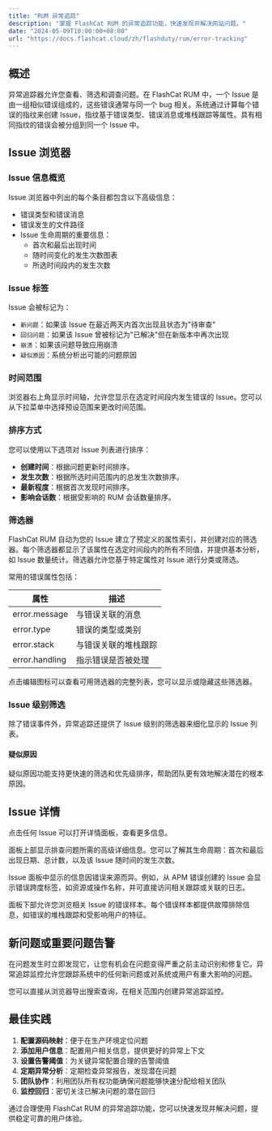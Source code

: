 ```yaml
---
title: "RUM 异常追踪"
description: "掌握 FlashCat RUM 的异常追踪功能，快速发现并解决网站问题。"
date: "2024-05-09T10:00:00+08:00"
url: "https://docs.flashcat.cloud/zh/flashduty/rum/error-tracking"
---
```


## 概述

异常追踪器允许您查看、筛选和调查问题。在 FlashCat RUM 中，一个 Issue 是由一组相似错误组成的，这些错误通常与同一个 bug 相关。系统通过计算每个错误的指纹来创建 Issue，指纹基于错误类型、错误消息或堆栈跟踪等属性。具有相同指纹的错误会被分组到同一个 Issue 中。

## Issue 浏览器

### Issue 信息概览

Issue 浏览器中列出的每个条目都包含以下高级信息：

- 错误类型和错误消息
- 错误发生的文件路径
- Issue 生命周期的重要信息：
  - 首次和最后出现时间
  - 随时间变化的发生次数图表
  - 所选时间段内的发生次数

### Issue 标签

Issue 会被标记为：

- `新问题`：如果该 Issue 在最近两天内首次出现且状态为"待审查"
- `回归问题`：如果该 Issue 曾被标记为"已解决"但在新版本中再次出现
- `崩溃`：如果该问题导致应用崩溃
- `疑似原因`：系统分析出可能的问题原因

### 时间范围

浏览器右上角显示时间轴，允许您显示在选定时间段内发生错误的 Issue。您可以从下拉菜单中选择预设范围来更改时间范围。

### 排序方式

您可以使用以下选项对 Issue 列表进行排序：

- **创建时间**：根据问题更新时间排序。
- **发生次数**：根据所选时间范围内的总发生次数排序。
- **最新程度**：根据首次发现时间排序。
- **影响会话数**：根据受影响的 RUM 会话数量排序。

### 筛选器

FlashCat RUM 自动为您的 Issue 建立了预定义的属性索引，并创建对应的筛选器。每个筛选器都显示了该属性在选定时间段内的所有不同值，并提供基本分析，如 Issue 数量统计。筛选器允许您基于特定属性对 Issue 进行分类或筛选。

常用的错误属性包括：

| 属性           | 描述                 |
| -------------- | -------------------- |
| error.message  | 与错误关联的消息     |
| error.type     | 错误的类型或类别     |
| error.stack    | 与错误关联的堆栈跟踪 |
| error.handling | 指示错误是否被处理   |

点击编辑图标可以查看可用筛选器的完整列表，您可以显示或隐藏这些筛选器。

### Issue 级别筛选

除了错误事件外，异常追踪还提供了 Issue 级别的筛选器来细化显示的 Issue 列表。

#### 疑似原因

疑似原因功能支持更快速的筛选和优先级排序，帮助团队更有效地解决潜在的根本原因。

## Issue 详情

点击任何 Issue 可以打开详情面板，查看更多信息。

面板上部显示排查问题所需的高级详细信息。您可以了解其生命周期：首次和最后出现日期、总计数，以及该 Issue 随时间的发生次数。

Issue 面板中显示的信息因错误来源而异。例如，从 APM 错误创建的 Issue 会显示错误跨度标签，如资源或操作名称，并可直接访问相关跟踪或关联的日志。

面板下部允许您浏览相关 Issue 的错误样本。每个错误样本都提供故障排除信息，如错误的堆栈跟踪和受影响用户的特征。

## 新问题或重要问题告警

在问题发生时立即发现它，让您有机会在问题变得严重之前主动识别和修复它。异常追踪监控允许您跟踪系统中的任何新问题或对系统或用户有重大影响的问题。

您可以直接从浏览器导出搜索查询，在相关范围内创建异常追踪监控。

## 最佳实践

1. **配置源码映射**：便于在生产环境定位问题
2. **添加用户信息**：配置用户相关信息，提供更好的异常上下文
3. **设置告警阈值**：为关键异常配置合理的告警阈值
4. **定期异常分析**：定期检查异常报告，发现潜在问题
5. **团队协作**：利用团队所有权功能确保问题能够快速分配给相关团队
6. **监控回归**：密切关注已解决问题的潜在回归

通过合理使用 FlashCat RUM 的异常追踪功能，您可以快速发现并解决问题，提供稳定可靠的用户体验。
